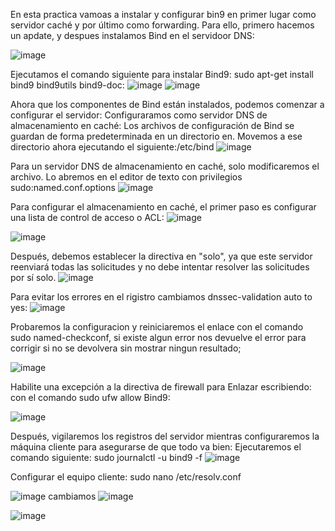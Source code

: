 En esta practica vamoas a instalar y configurar bin9 en primer lugar como servidor caché y por último como forwarding. 
Para ello, primero hacemos un apdate, y despues instalamos Bind en el servidoor DNS:

![image](https://github.com/hasna2223/Serv.-Red-Internet/assets/119622209/3079a406-e006-4653-b757-c94bce0afaf2)

Ejecutamos el comando siguiente para instalar Bind9: sudo apt-get install bind9 bind9utils bind9-doc: 
![image](https://github.com/hasna2223/Serv.-Red-Internet/assets/119622209/4b6fca3f-b997-469b-96c1-8877df95a5c3)
![image](https://github.com/hasna2223/Serv.-Red-Internet/assets/119622209/b32ebacd-fac8-45e8-93ac-0aa7bcac521a)

Ahora que los componentes de Bind están instalados, podemos comenzar a configurar el servidor: 
Configuraramos como servidor DNS de almacenamiento en caché:
Los archivos de configuración de Bind se guardan de forma predeterminada en un directorio en. Movemos a ese directorio ahora ejecutando el siguiente:/etc/bind
![image](https://github.com/hasna2223/Serv.-Red-Internet/assets/119622209/2e753ae7-0573-4d2d-8e07-f19b3142c3da)

Para un servidor DNS de almacenamiento en caché, solo modificaremos el archivo. Lo abremos en el editor de texto con privilegios sudo:named.conf.options
![image](https://github.com/hasna2223/Serv.-Red-Internet/assets/119622209/567baa5c-ec81-436b-b08c-67da992e8147)

Para configurar el almacenamiento en caché, el primer paso es configurar una lista de control de acceso o ACL:
![image](https://github.com/hasna2223/Serv.-Red-Internet/assets/119622209/bf893f61-c764-4906-83e6-b520b0b4e755)

![image](https://github.com/hasna2223/Serv.-Red-Internet/assets/119622209/4c4d5cd8-61e4-4c76-af14-c5b085abed98)

Después, debemos establecer la directiva en "solo", ya que este servidor reenviará todas las solicitudes y no debe intentar resolver las solicitudes por sí solo.
![image](https://github.com/hasna2223/Serv.-Red-Internet/assets/119622209/def4ce2f-d219-4788-82dc-a874f414aab6)

Para evitar los errores en el rigistro cambiamos dnssec-validation auto to yes: 
![image](https://github.com/hasna2223/Serv.-Red-Internet/assets/119622209/28e633df-97ab-443b-bbc3-56fc446e0f59)

Probaremos la configuracion y reiniciaremos el enlace con el comando sudo named-checkconf, si existe algun error nos devuelve el error para corrigir si no se devolvera sin mostrar ningun resultado; 

![image](https://github.com/hasna2223/Serv.-Red-Internet/assets/119622209/7542e7b6-b8eb-4ec9-8ce3-d70614630e16)

Habilite una excepción a la directiva de firewall para Enlazar escribiendo: con el comando sudo ufw allow Bind9:

![image](https://github.com/hasna2223/Serv.-Red-Internet/assets/119622209/e59f1d16-08be-47b1-8d0b-1313d9807b0a)

Después, vigilaremos los registros del servidor mientras configuraremos la máquina cliente para asegurarse de que todo va bien:
Ejecutaremos el comando siguiente:
sudo journalctl -u bind9 -f
![image](https://github.com/hasna2223/Serv.-Red-Internet/assets/119622209/2f0d6d47-6d7c-49f2-818e-0cd87472ea50)

Configurar el equipo cliente:
sudo nano /etc/resolv.conf

![image](https://github.com/hasna2223/Serv.-Red-Internet/assets/119622209/57f36ace-f19b-4a4f-b24c-2f3ad3eb8d84)
cambiamos
![image](https://github.com/hasna2223/Serv.-Red-Internet/assets/119622209/3874d560-096c-4d8c-b440-ff978805620b)

![image](https://github.com/hasna2223/Serv.-Red-Internet/assets/119622209/3f6dc46b-5594-4f4c-9b1b-6ccb7bde77d1)

